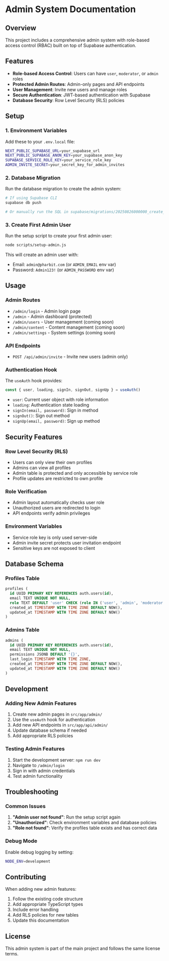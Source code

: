 # Admin System Documentation

## Overview

This project includes a comprehensive admin system with role-based access control (RBAC) built on top of Supabase authentication.

## Features

- **Role-based Access Control**: Users can have `user`, `moderator`, or `admin` roles
- **Protected Admin Routes**: Admin-only pages and API endpoints
- **User Management**: Invite new users and manage roles
- **Secure Authentication**: JWT-based authentication with Supabase
- **Database Security**: Row Level Security (RLS) policies

## Setup

### 1. Environment Variables

Add these to your `.env.local` file:

```bash
NEXT_PUBLIC_SUPABASE_URL=your_supabase_url
NEXT_PUBLIC_SUPABASE_ANON_KEY=your_supabase_anon_key
SUPABASE_SERVICE_ROLE_KEY=your_service_role_key
ADMIN_INVITE_SECRET=your_secret_key_for_admin_invites
```

### 2. Database Migration

Run the database migration to create the admin system:

```bash
# If using Supabase CLI
supabase db push

# Or manually run the SQL in supabase/migrations/20250826000000_create_admin_system.sql
```

### 3. Create First Admin User

Run the setup script to create your first admin user:

```bash
node scripts/setup-admin.js
```

This will create an admin user with:
- Email: `admin@pharbit.com` (or `ADMIN_EMAIL` env var)
- Password: `Admin123!` (or `ADMIN_PASSWORD` env var)

## Usage

### Admin Routes

- `/admin/login` - Admin login page
- `/admin` - Admin dashboard (protected)
- `/admin/users` - User management (coming soon)
- `/admin/content` - Content management (coming soon)
- `/admin/settings` - System settings (coming soon)

### API Endpoints

- `POST /api/admin/invite` - Invite new users (admin only)

### Authentication Hook

The `useAuth` hook provides:

```typescript
const { user, loading, signIn, signOut, signUp } = useAuth()
```

- `user`: Current user object with role information
- `loading`: Authentication state loading
- `signIn(email, password)`: Sign in method
- `signOut()`: Sign out method
- `signUp(email, password)`: Sign up method

## Security Features

### Row Level Security (RLS)

- Users can only view their own profiles
- Admins can view all profiles
- Admin table is protected and only accessible by service role
- Profile updates are restricted to own profile

### Role Verification

- Admin layout automatically checks user role
- Unauthorized users are redirected to login
- API endpoints verify admin privileges

### Environment Variables

- Service role key is only used server-side
- Admin invite secret protects user invitation endpoint
- Sensitive keys are not exposed to client

## Database Schema

### Profiles Table

```sql
profiles (
  id UUID PRIMARY KEY REFERENCES auth.users(id),
  email TEXT UNIQUE NOT NULL,
  role TEXT DEFAULT 'user' CHECK (role IN ('user', 'admin', 'moderator')),
  created_at TIMESTAMP WITH TIME ZONE DEFAULT NOW(),
  updated_at TIMESTAMP WITH TIME ZONE DEFAULT NOW()
)
```

### Admins Table

```sql
admins (
  id UUID PRIMARY KEY REFERENCES auth.users(id),
  email TEXT UNIQUE NOT NULL,
  permissions JSONB DEFAULT '{}',
  last_login TIMESTAMP WITH TIME ZONE,
  created_at TIMESTAMP WITH TIME ZONE DEFAULT NOW(),
  updated_at TIMESTAMP WITH TIME ZONE DEFAULT NOW()
)
```

## Development

### Adding New Admin Features

1. Create new admin pages in `src/app/admin/`
2. Use the `useAuth` hook for authentication
3. Add new API endpoints in `src/app/api/admin/`
4. Update database schema if needed
5. Add appropriate RLS policies

### Testing Admin Features

1. Start the development server: `npm run dev`
2. Navigate to `/admin/login`
3. Sign in with admin credentials
4. Test admin functionality

## Troubleshooting

### Common Issues

1. **"Admin user not found"**: Run the setup script again
2. **"Unauthorized"**: Check environment variables and database policies
3. **"Role not found"**: Verify the profiles table exists and has correct data

### Debug Mode

Enable debug logging by setting:

```bash
NODE_ENV=development
```

## Contributing

When adding new admin features:

1. Follow the existing code structure
2. Add appropriate TypeScript types
3. Include error handling
4. Add RLS policies for new tables
5. Update this documentation

## License

This admin system is part of the main project and follows the same license terms.
